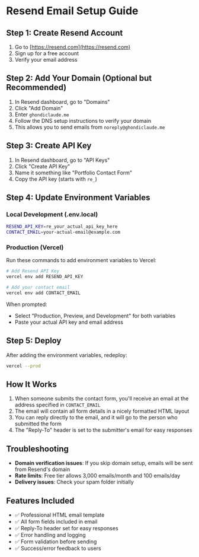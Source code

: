 # Resend Email Setup Guide

## Step 1: Create Resend Account

1. Go to [https://resend.com](https://resend.com)
2. Sign up for a free account
3. Verify your email address

## Step 2: Add Your Domain (Optional but Recommended)

1. In Resend dashboard, go to "Domains"
2. Click "Add Domain"
3. Enter `ghondiclaude.me`
4. Follow the DNS setup instructions to verify your domain
5. This allows you to send emails from `noreply@ghondiclaude.me`

## Step 3: Create API Key

1. In Resend dashboard, go to "API Keys"
2. Click "Create API Key"
3. Name it something like "Portfolio Contact Form"
4. Copy the API key (starts with `re_`)

## Step 4: Update Environment Variables

### Local Development (.env.local)
```bash
RESEND_API_KEY=re_your_actual_api_key_here
CONTACT_EMAIL=your-actual-email@example.com
```

### Production (Vercel)
Run these commands to add environment variables to Vercel:

```bash
# Add Resend API Key
vercel env add RESEND_API_KEY

# Add your contact email
vercel env add CONTACT_EMAIL
```

When prompted:
- Select "Production, Preview, and Development" for both variables
- Paste your actual API key and email address

## Step 5: Deploy

After adding the environment variables, redeploy:

```bash
vercel --prod
```

## How It Works

1. When someone submits the contact form, you'll receive an email at the address specified in `CONTACT_EMAIL`
2. The email will contain all form details in a nicely formatted HTML layout
3. You can reply directly to the email, and it will go to the person who submitted the form
4. The "Reply-To" header is set to the submitter's email for easy responses

## Troubleshooting

- **Domain verification issues**: If you skip domain setup, emails will be sent from Resend's domain
- **Rate limits**: Free tier allows 3,000 emails/month and 100 emails/day
- **Delivery issues**: Check your spam folder initially

## Features Included

- ✅ Professional HTML email template
- ✅ All form fields included in email
- ✅ Reply-To header set for easy responses
- ✅ Error handling and logging
- ✅ Form validation before sending
- ✅ Success/error feedback to users

